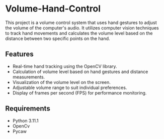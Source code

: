 # Volume-Hand-Control
This project is a volume control system that uses hand gestures to adjust the volume of the computer's audio. It utilizes computer vision techniques to track hand movements and calculates the volume level based on the distance between two specific points on the hand.
## Features
* Real-time hand tracking using the OpenCV library.
* Calculation of volume level based on hand gestures and distance measurements.
* Visualization of the volume level on the screen.
* Adjustable volume range to suit individual preferences.
* Display of frames per second (FPS) for performance monitoring.
## Requirements
* Python 3.11.1
* OpenCv
* Pycaw
